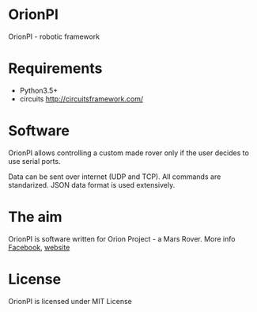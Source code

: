 # OrionPI
OrionPI - robotic framework

Requirements
============
* Python3.5+
* circuits http://circuitsframework.com/

Software
========
OrionPI allows controlling a custom made rover only if the user decides to use serial ports.

Data can be sent over internet (UDP and TCP). All commands are standarized. JSON data format is used extensively.

The aim
=======
OrionPI is software written for Orion Project - a Mars Rover.
More info [Facebook](https://www.facebook.com/orion.pollub), [website](http://projektorion.pl/)

License
=======
OrionPI is licensed under MIT License
